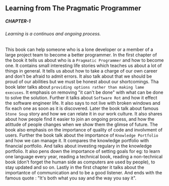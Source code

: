 ## Learning from The Pragmatic Programmer
##### CHAPTER-1
###### Learning is a continuos and ongoing process. 
This book can help someone who is a lone developer or a member of a large project team to become a better programmer.
In the first chapter of the book it tells us about who is a `Pragmatic Programmer` and how to become one. It contains small interesting life stories which teaches us about a lot of things in general. It tells us about how to take a charge of our own career and don't be afraid to admit errors. It also talk about that we should be proud of our abilities but we must be honest about our shortcomings. Tha book later talks about `providing options rather than making lame execuses`. It emphasis on removing "it can't be done" with what can be done to solve the solution. Further it talks about `Software Rot` and how it effect the software engineer life. It also says to not live with broken windows and fix each one as soon as it is discovered. Later the book talk about famous `Stone Soup` story and how we can relate it in our work culture. It also shares about how people find it easier to join an ongoing process, and how the atittude of people changes when we show them the glimse of future. The book also emphasis on the importance of quality of code and involvment of users. 
Further the book talk about the importance of `Knowledge Portfolio` and how we can manage it. It compares the knowledge portfolio with financial portfolio. And talks about investing regulary in the knowledge portfolio. It also pens down the importance of setting goals for eg: to learn one language every year, reading a technical book, reading a non-technical book (don't forget the human side as computers are used by people), to stay updated and so on. Lastly in the first chapter it talks about the importantce of communication and to be a good listener. 
And ends with the famous quote : "It's both what you say and the way you say it". 
